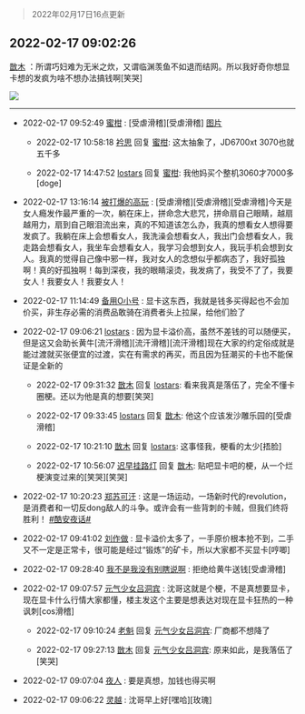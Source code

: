 > 2022年02月17日16点更新
<link rel="stylesheet" href="https://cdn.jsdelivr.net/gh/taotie6/sampleJSON@main/css/photo_show.css">
<meta name="referrer" content="no-referrer" />


 ## 2022-02-17 09:02:26 

 [㪚木](https://www.coolapk.com/feed/33612104?shareKey=ZDAxZTlmZDAxNDhiNjIwZGE3Yzg~) ：所谓巧妇难为无米之炊，又谓临渊羡鱼不如退而结网。所以我好奇你想显卡想的发疯为啥不想办法搞钱啊[笑哭] 

<div class="album">
<img class="img-item" src="http://image.coolapk.com/feed/2018/1217/07/1081091_1545003920_5732@216x196.gif" />
</div>

 ------- 

- 2022-02-17 09:52:49 [蜜柑](uid=1097842) : [受虐滑稽][受虐滑稽] [图片](http://image.coolapk.com/feed/2022/0217/09/1097842_1c4aa9e9_2768_4953_395@1080x3381.jpeg)

    - 2022-02-17 10:58:18 [衿思](uid=5320859) 回复 [蜜柑](uid=1097842): 这太抽象了，JD6700xt 3070也就五千多 

    - 2022-02-17 14:47:52 [lostars](uid=2165786) 回复 [蜜柑](uid=1097842): 我他妈买个整机3060才7000多[doge] 

- 2022-02-17 13:16:14 [被打爆的高玩](uid=4091765) : [受虐滑稽][受虐滑稽][受虐滑稽]今天是女人瘾发作最严重的一次，躺在床上，拼命念大悲咒，拼命扇自己眼睛，越扇越用力，扇到自己眼泪流出来，真的不知道该怎么办，我真的想看女人想得要发疯了。我躺在床上会想看女人，我洗澡会想看女人，我出门会想看女人，我走路会想看女人，我坐车会想看女人<!--break-->，我学习会想到女人，我玩手机会想到女人。我真的觉得自己像中邪一样，我对女人的念想似乎都病态了，我好孤独啊！真的好孤独啊！每到深夜，我的眼睛滚烫，我发病了，我受不了了，我要女人！我要女人！我要女人！ 

- 2022-02-17 11:14:49 [备用O小号](uid=1002360) : 显卡这东西，我就是钱多买得起也不会加价买，非生存必需的消费品敢骑在消费者头上拉屎，给他们脸了 

- 2022-02-17 09:06:21 [lostars](uid=2165786) : 因为显卡溢价高，虽然不差钱的可以随便买，但是这又会助长黄牛[流汗滑稽][流汗滑稽][流汗滑稽]现在大家的约定俗成就是能过渡就买张便宜的过渡，实在有需求的再买，而且因为狂潮买的卡也不能保证是全新的 

    - 2022-02-17 09:31:32 [㪚木](uid=1081091) 回复 [lostars](uid=2165786): 看来我真是落伍了，完全不懂卡圈梗。还以为他是真的想要[笑哭] 

    - 2022-02-17 09:33:45 [lostars](uid=2165786) 回复 [㪚木](uid=1081091): 他这个应该发沙雕乐园的[受虐滑稽] 

    - 2022-02-17 10:21:10 [㪚木](uid=1081091) 回复 [lostars](uid=2165786): 这事怪我，梗看的太少[捂脸] 

    - 2022-02-17 10:56:07 [迟早挂路灯](uid=874366) 回复 [㪚木](uid=1081091): 贴吧显卡吧的梗，从一个烂梗演变过来的[笑哭][笑哭] 

- 2022-02-17 10:20:23 [郑苏可汗](uid=678781) : 这是一场运动，一场新时代的revolution，是消费者和一切反dong敌人的斗争。或许会有一些背刺的卡贼，但我们终将胜利！ <a class="feed-link-tag" href="/t/酷安夜话?type=0">#酷安夜话#</a> 

- 2022-02-17 09:41:02 [刘作做](uid=3250383) : 显卡溢价太多了，一手原价根本抢不到，二手又不一定是正常卡，很可能是经过“锻炼”的矿卡，所以大家都不买显卡[哼唧] 

- 2022-02-17 09:28:40 [我不是我没有别瞎说啊](uid=2231912) : 拒绝给黄牛送钱[受虐滑稽] 

- 2022-02-17 09:07:57 [元气少女吕洞宾](uid=2928552) : 沈哥这就是个梗，不是真想要显卡，现在显卡什么行情大家都懂，楼主发这个主要是想表达对现在显卡狂热的一种讽刺[cos滑稽] 

    - 2022-02-17 09:10:24 [老魁](uid=1703096) 回复 [元气少女吕洞宾](uid=2928552): 厂商都不想降了 

    - 2022-02-17 09:27:13 [㪚木](uid=1081091) 回复 [元气少女吕洞宾](uid=2928552): 原来如此，是我落伍了[笑哭] 

- 2022-02-17 09:07:04 [夜人](uid=561987) : 要是真想，加钱也得买啊 

- 2022-02-17 09:06:22 [灵越](uid=1324630) : 沈哥早上好[嘿哈][玫瑰] 

